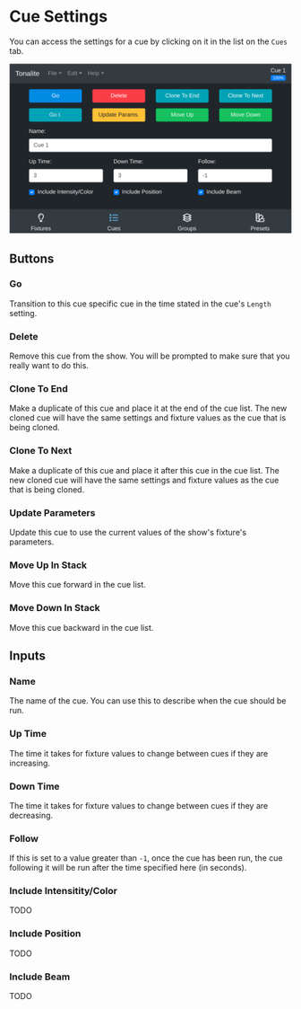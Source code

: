 # Cue Settings

You can access the settings for a cue by clicking on it in the list on the `Cues` tab.

![Cue settings](../images/cue_settings.png)

## Buttons

### Go

Transition to this cue specific cue in the time stated in the cue's `Length` setting.

### Delete

Remove this cue from the show. You will be prompted to make sure that you really want to do this.

### Clone To End

Make a duplicate of this cue and place it at the end of the cue list. The new cloned cue will have the same settings and fixture values as the cue that is being cloned.

### Clone To Next

Make a duplicate of this cue and place it after this cue in the cue list. The new cloned cue will have the same settings and fixture values as the cue that is being cloned.

### Update Parameters

Update this cue to use the current values of the show's fixture's parameters.

### Move Up In Stack

Move this cue forward in the cue list.

### Move Down In Stack

Move this cue backward in the cue list.

## Inputs

### Name

The name of the cue. You can use this to describe when the cue should be run.

### Up Time

The time it takes for fixture values to change between cues if they are increasing.

### Down Time

The time it takes for fixture values to change between cues if they are decreasing.

### Follow

If this is set to a value greater than `-1`, once the cue has been run, the cue following it will be run after the time specified here (in seconds).

### Include Intensitity/Color

TODO

### Include Position

TODO

### Include Beam

TODO